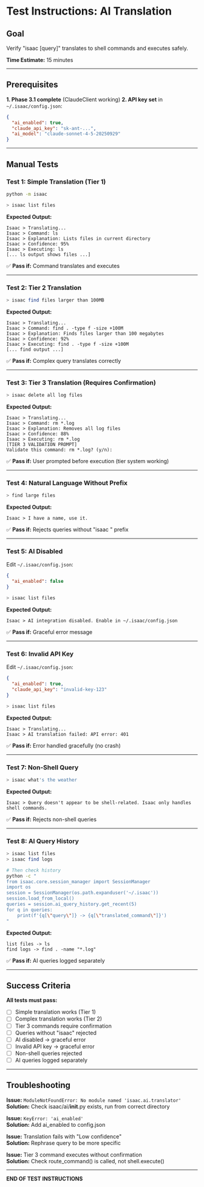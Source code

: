 # Test Instructions: AI Translation

## Goal
Verify "isaac [query]" translates to shell commands and executes safely.

**Time Estimate:** 15 minutes

---

## Prerequisites

**1. Phase 3.1 complete** (ClaudeClient working)
**2. API key set** in `~/.isaac/config.json`:
```json
{
  "ai_enabled": true,
  "claude_api_key": "sk-ant-...",
  "ai_model": "claude-sonnet-4-5-20250929"
}
```

---

## Manual Tests

### Test 1: Simple Translation (Tier 1)

```bash
python -m isaac

> isaac list files
```

**Expected Output:**
```
Isaac > Translating...
Isaac > Command: ls
Isaac > Explanation: Lists files in current directory
Isaac > Confidence: 95%
Isaac > Executing: ls
[... ls output shows files ...]
```

✅ **Pass if:** Command translates and executes

---

### Test 2: Tier 2 Translation

```bash
> isaac find files larger than 100MB
```

**Expected Output:**
```
Isaac > Translating...
Isaac > Command: find . -type f -size +100M
Isaac > Explanation: Finds files larger than 100 megabytes
Isaac > Confidence: 92%
Isaac > Executing: find . -type f -size +100M
[... find output ...]
```

✅ **Pass if:** Complex query translates correctly

---

### Test 3: Tier 3 Translation (Requires Confirmation)

```bash
> isaac delete all log files
```

**Expected Output:**
```
Isaac > Translating...
Isaac > Command: rm *.log
Isaac > Explanation: Removes all log files
Isaac > Confidence: 88%
Isaac > Executing: rm *.log
[TIER 3 VALIDATION PROMPT]
Validate this command: rm *.log? (y/n):
```

✅ **Pass if:** User prompted before execution (tier system working)

---

### Test 4: Natural Language Without Prefix

```bash
> find large files
```

**Expected Output:**
```
Isaac > I have a name, use it.
```

✅ **Pass if:** Rejects queries without "isaac " prefix

---

### Test 5: AI Disabled

Edit `~/.isaac/config.json`:
```json
{
  "ai_enabled": false
}
```

```bash
> isaac list files
```

**Expected Output:**
```
Isaac > AI integration disabled. Enable in ~/.isaac/config.json
```

✅ **Pass if:** Graceful error message

---

### Test 6: Invalid API Key

Edit `~/.isaac/config.json`:
```json
{
  "ai_enabled": true,
  "claude_api_key": "invalid-key-123"
}
```

```bash
> isaac list files
```

**Expected Output:**
```
Isaac > Translating...
Isaac > AI translation failed: API error: 401
```

✅ **Pass if:** Error handled gracefully (no crash)

---

### Test 7: Non-Shell Query

```bash
> isaac what's the weather
```

**Expected Output:**
```
Isaac > Query doesn't appear to be shell-related. Isaac only handles shell commands.
```

✅ **Pass if:** Rejects non-shell queries

---

### Test 8: AI Query History

```bash
> isaac list files
> isaac find logs

# Then check history
python -c "
from isaac.core.session_manager import SessionManager
import os
session = SessionManager(os.path.expanduser('~/.isaac'))
session.load_from_local()
queries = session.ai_query_history.get_recent(5)
for q in queries:
    print(f'{q[\"query\"]} -> {q[\"translated_command\"]}')
"
```

**Expected Output:**
```
list files -> ls
find logs -> find . -name "*.log"
```

✅ **Pass if:** AI queries logged separately

---

## Success Criteria

**All tests must pass:**
- [ ] Simple translation works (Tier 1)
- [ ] Complex translation works (Tier 2)
- [ ] Tier 3 commands require confirmation
- [ ] Queries without "isaac" rejected
- [ ] AI disabled → graceful error
- [ ] Invalid API key → graceful error
- [ ] Non-shell queries rejected
- [ ] AI queries logged separately

---

## Troubleshooting

**Issue:** `ModuleNotFoundError: No module named 'isaac.ai.translator'`  
**Solution:** Check isaac/ai/__init__.py exists, run from correct directory

**Issue:** `KeyError: 'ai_enabled'`  
**Solution:** Add ai_enabled to config.json

**Issue:** Translation fails with "Low confidence"  
**Solution:** Rephrase query to be more specific

**Issue:** Tier 3 command executes without confirmation  
**Solution:** Check route_command() is called, not shell.execute()

---

**END OF TEST INSTRUCTIONS**
